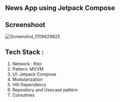 ## News App using Jetpack Compose

## Screenshoot
![Screenshot_1709629825](https://github.com/rakai77/NewsApp/assets/58464856/65d651e2-8df3-4b56-abbc-f28811079190)

## Tech Stack : 
 1. Network : Ktor
 2. Pattern: MVVM
 3. UI: Jetpack Compose
 4. Modularization
 5. Hilt Dependency
 6. Repository and Usecase pattern
 7. Coroutines

